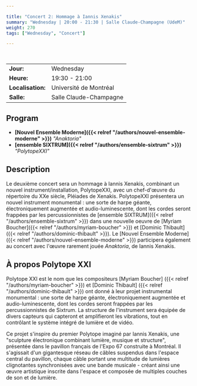 ```yaml
---

title: "Concert 2: Hommage à Iannis Xenakis"
summary: "Wednesday | 20:00 - 21:30 | Salle Claude-Champagne (UdeM)"
weight: 270
tags: ["Wednesday", "Concert"]

---
```


<br>

| | |
| - | - |
| **Jour:** | Wednesday |
| **Heure:** | 19:30 - 21:00 |
| **Localisation:** | Université de Montréal |
| **Salle:** | Salle Claude-Champagne |

## Program

- **[Nouvel Ensemble Moderne]({{< relref "/authors/nouvel-ensemble-moderne" >}})** *"Anaktoria"*
- **[ensemble SIXTRUM]({{< relref "/authors/ensemble-sixtrum" >}})** *"PolytopeXXI"*

## Description

Le deuxième concert sera un hommage à Iannis Xenakis, combinant un nouvel instrument/installation, PolytopeXXI, avec un chef-d'œuvre du répertoire du XXe siècle, Pléiades de Xenakis. PolytopeXXI présentera un nouvel instrument monumental : une sorte de harpe géante, électroniquement augmentée et audio-luminescente, dont les cordes seront frappées par les percussionnistes de [ensemble SIXTRUM]({{< relref "/authors/ensemble-sixtrum" >}}) dans une nouvelle oeuvre de [Myriam Boucher]({{< relref "/authors/myriam-boucher" >}}) et [Dominic Thibault]({{< relref "/authors/dominic-thibault" >}}). Le [Nouvel Ensemble Moderne]({{< relref "/authors/nouvel-ensemble-moderne" >}}) participera également au concert avec l'œuvre rarement jouée *Anaktoria*, de Iannis Xenakis.

## À propos **Polytope XXI**

Polytope XXI est le nom que les compositeurs [Myriam Boucher] ({{< relref "/authors/myriam-boucher" >}}) et [Dominic Thibault] ({{< relref "/authors/dominic-thibault" >}}) ont donné à leur projet instrumental monumental : une sorte de harpe géante, électroniquement augmentée et audio-luminescente, dont les cordes seront frappées par les percussionnistes de Sixtrum. La structure de l'instrument sera équipée de divers capteurs qui capteront et amplifieront les vibrations, tout en contrôlant le système intégré de lumière et de vidéo.

Ce projet s'inspire du premier Polytope imaginé par Iannis Xenakis, une "sculpture électronique combinant lumière, musique et structure", présentée dans le pavillon français de l'Expo 67 construite à Montréal. Il s'agissait d'un gigantesque réseau de câbles suspendus dans l'espace central du pavillon, chaque câble portant une multitude de lumières clignotantes synchronisées avec une bande musicale - créant ainsi une œuvre artistique inscrite dans l'espace et composée de multiples couches de son et de lumière. 

